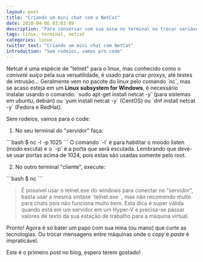 ```yaml
---
layout: post
title: "Criando um mini chat com o NetCat"
date: 2018-04-06 03:03:09
description: "Para conversar com sua mina no terminal ou trocar variáveis em VMs"
tags: linux, terminal, netcat
categories: linux
twitter_text: "Criando um mini chat com NetCat"
introduction: "Sem rodeios, vamos pro code"
---
```


Netcat é uma espécie de "telnet" para o linux, mas conhecido como o *canivete suíço* pela sua versatilidade, é usado para criar proxys, até testes de intrusão... Geralmente vem no pacote do linux pelo comando ´nc´, mas se acaso esteja em um **Linux subsystem for Windows**, é necessário instalar usando o comando: ´sudo apt-get install netcat -y´ (para sistemas em ubuntu, debian) ou ´yum install netcat -y´ (CentOS) ou ´dnf install netcat -y´ (Fedora e RedHat).

Sem rodeios, vamos para o code:

1. No seu terminal do "servidor" faça:

´´´bash
$ nc -l -p 1025
´´´
O comando ´-l´ é para habilitar o moodo listen (modo escuta) e o ´-p´ é a porta que será escutada. Lembrando que deve-se usar portas acima de 1024, pois estas são usadas somente pelo root.

2. No outro terminal "cliente", execute:

´´´bash
$ nc <IP do Servidor> <PORTA>
´´´
> É possível usar o telnet.exe do windows para conectar no "servidor", basta usar a mesma sintaxe ´telnet.exe <IP do Servidor> <PORTA>´, mas não recomendo muito para chats pois não funciona muito bem.
> Esta dica é super válida quando está em um servidor em um Hyper-V e precisa-se passar valores de texto da sua estação de trabalho para a máquina virtual.

Pronto! Agora é só bater um papo com sua mina (ou mano) que curte as tecnologias. Ou trocar mensagens entre máquinas onde o *copy* e *paste* é impraticável.

Este é o primeiro post no blog, espero terem gostado! 